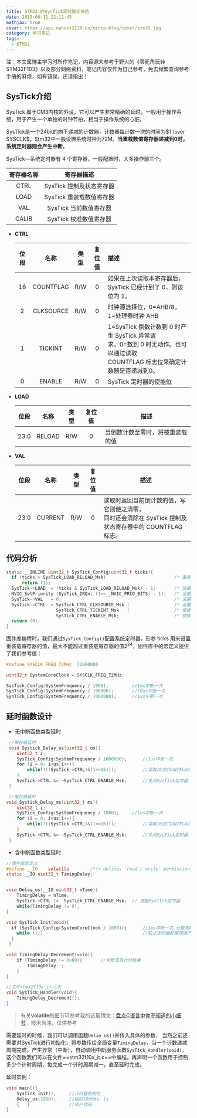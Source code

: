 ```yaml
---
title: STM32 的SysTick定时器初体验
date: 2019-06-11 22:12:43
mathjax: true
cover: https://api.mahoo12138.cn/minio-blog/cover/stm32.jpg
category: 学习笔记
tags:
  - STM32
---
```


注：本文属博主学习时所作笔记，内容源大参考于野火的《零死角玩转STM32F103》以及部分网络资料，笔记内容仅作为自己参考，免去频繁查询参考手册的麻烦，如有错误，还请指出！

## SysTick介绍

SysTick 属于CM3内核的外设，它可以产生非常精确的延时，一般用于操作系统，用于产生一个单独的时钟节拍，相当于操作系统的心脏。

SysTick是一个24bit的向下递减的计数器，计数器每计数一次的时间为$1 \over SYSCLK$，Stm32中一般设置系统时钟为72M。**当重载数值寄存器递减到0时，系统定时器则会产生中断**。

SysTick—系统定时器有 4 个寄存器，一般配置时，大多操作前三个。

| 寄存器名称 |        寄存器描述        |
| :--------: | :----------------------: |
|    CTRL    | SysTick 控制及状态寄存器 |
|    LOAD    | SysTick 重装载数值寄存器 |
|    VAL     |  SysTick 当前数值寄存器  |
|   CALIB    |  SysTick 校准数值寄存器  |

- **CTRL**

  | 位段 |   名称    | 类型 | 复位值 | 描述                                                                                                                                 |
  | :--: | :-------: | :--: | :----: | :----------------------------------------------------------------------------------------------------------------------------------- |
  |  16  | COUNTFLAG | R/W  |   0    | 如果在上次读取本寄存器后， SysTick 已经计到了 0，则该位为 1。                                                                        |
  |  2   | CLKSOURCE | R/W  |   0    | 时钟源选择位，0=AHB/8，1=处理器时钟 AHB                                                                                              |
  |  1   |  TICKINT  | R/W  |   0    | 1=SysTick 倒数计数到 0 时产生 SysTick 异常请<br/>求，0=数到 0 时无动作。也可以通过读取<br/>COUNTFLAG 标志位来确定计数器是否递减到0。 |
  |  0   |  ENABLE   | R/W  |   0    | SysTick 定时器的使能位                                                                                                               |

- **LOAD**

  | 位段 |  名称  | 类型 | 复位值 | 描述                             |
  | :--: | :----: | :--: | :----: | -------------------------------- |
  | 23:0 | RELOAD | R/W  |   0    | 当倒数计数至零时，将被重装载的值 |

- **VAL**

  | 位段 |  名称   | 类型 | 复位值 | 描述                                                                                                        |
  | :--: | :-----: | :--: | :----: | ----------------------------------------------------------------------------------------------------------- |
  | 23:0 | CURRENT | R/W  |   0    | 读取时返回当前倒计数的值，写它则使之清零，<br/>同时还会清除在 SysTick 控制及状态寄存器中的 COUNTFLAG 标志。 |

## 代码分析

```c
static __INLINE uint32_t SysTick_Config(uint32_t ticks){
  if (ticks > SysTick_LOAD_RELOAD_Msk)  						/* 重装载值判断 */
      return (1);
  SysTick->LOAD  = (ticks & SysTick_LOAD_RELOAD_Msk) - 1;       /* 设置重装载寄存器 */
  NVIC_SetPriority (SysTick_IRQn, (1<<__NVIC_PRIO_BITS) - 1);   /* 设置中断优先级 __NVIC_PRIO_BITS为4 */
  SysTick->VAL   = 0;                                           /* 设置当前数值寄存器 */
  SysTick->CTRL  = SysTick_CTRL_CLKSOURCE_Msk | 				/* 设置系统定时器的时钟源为 AHBCLK=72M */
                   SysTick_CTRL_TICKINT_Msk   | 				/* 使能系统定时器中断 */
                   SysTick_CTRL_ENABLE_Msk;                     /* 使能定时器 */
  return (0);
}
```

固件库编程时，我们通过`SysTick_Config()`配置系统定时器，形参 ticks 用来设置重装载寄存器的值，最大不能超过重装载寄存器的值$2^{24}$，固件库中的宏定义提供了我们参考值：

```c
#define SYSCLK_FREQ_72MHz  72000000

uint32_t SystemCoreClock = SYSCLK_FREQ_72MHz;

SysTick_Config(SystemFrequency / 1000);   	 	//1ms中断一次
SysTick_Config(SystemFrequency / 100000);	 	//10us中断一次
SysTick_Config(SystemFrequency / 1000000);	 	//1us中断一次
```

## 延时函数设计

- 无中断函数类型延时

```c
 //微秒级延时
 void Systick_Delay_us(uint32_t us){
 	uint32_t i;
 	SysTick_Config(SystemFrequency / 1000000);		//1us中断一次
 	for (i = 0; i<us;i++){
 		while(!((SysTick->CTRL)&(1<<16)));			//读取16位COUNTFLAG，定时器一个中断周期1us结束while循环
 	}
 	SysTick->CTRL &= ~SysTick_CTRL_ENABLE_Msk;		//关闭SysTick定时器
 }

 //毫秒级延时
void Systick_Delay_ms(uint32_t ms){
 	uint32_t i;
 	SysTick_Config(SystemFrequency / 1000);		//1us中断一次
 	for (i = 0; i<us;i++){
 		while(!((SysTick->CTRL)&(1<<16)));			//读取16位COUNTFLAG，定时器一个中断周期1ms结束while循环
 	}
 	SysTick->CTRL &= ~SysTick_CTRL_ENABLE_Msk;		//关闭SysTick定时器
 }

```

- 含中断函数类型延时

```c
//固件库宏定义
#define	__IO	volatile		/*!< defines 'read / write' permissions   */
static __IO uint32_t TimingDelay;


void Delay_us(__IO uint32_t nTime){
	TimingDelay = nTime;
  	SysTick->CTRL |=  SysTick_CTRL_ENABLE_Msk;	// 使能SysTick定时器
  	while(TimingDelay != 0);
}

void SysTick_Init(void){
  if (SysTick_Config(SystemCoreClock / 1000)){ 		//1ms中断一次,计数周期为1ms
  	while (1);										//防止定时器配置错误产生一些未知的连锁的错误
  }
 }

void TimingDelay_Decrement(void){
	if (TimingDelay != 0x00){		//判断是否计时结束
  		TimingDelay--;
  	}
}
```

```c
//文件stm32f10x_it.c内
void SysTick_Handler(void){
	TimingDelay_Decrement();
}
```

> 有关**volatile**的细节可参考我的这篇博文：[盘点C语言中你不知道的小细节]()，技术尚浅，仅供参考

需要延时的时候，我们可以调用函数`Delay_us()`并传入具体的参数， 当然之前还需要对SysTick进行初始化，将参数传给全局变量`TimingDelay`，当一个计数递减周期完成，产生异常（中断），自动调用中断服务函数`SysTick_Handler(void)`，这个函数我们可以在文件==stm32f10x_it.c==中编程，再声明一个函数用于控制多少个计时周期，每完成一个计时周期减一，直至延时完成。

延时实例：

```c
void main(){
    SysTick_Init();		//计时器初始化
    Delay_us(1000);		//延时1000ms，1s
    {	}				//用户代码
}
```
